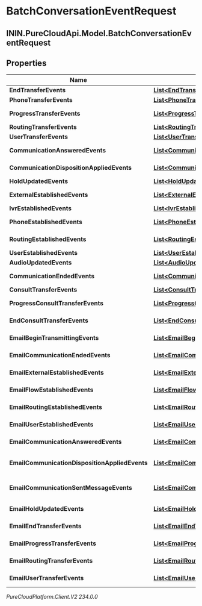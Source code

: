 # BatchConversationEventRequest

## ININ.PureCloudApi.Model.BatchConversationEventRequest

## Properties

|Name | Type | Description | Notes|
|------------ | ------------- | ------------- | -------------|
| **EndTransferEvents** | [**List&lt;EndTransferEvent&gt;**](EndTransferEvent) | Voice - EndTransfer events for this batch | [optional] |
| **PhoneTransferEvents** | [**List&lt;PhoneTransferEvent&gt;**](PhoneTransferEvent) | Voice - PhoneTransfer events for this batch | [optional] |
| **ProgressTransferEvents** | [**List&lt;ProgressTransferEvent&gt;**](ProgressTransferEvent) | Voice - ProgressTransfer events for this batch | [optional] |
| **RoutingTransferEvents** | [**List&lt;RoutingTransferEvent&gt;**](RoutingTransferEvent) | Voice - RoutingTransfer events for this batch | [optional] |
| **UserTransferEvents** | [**List&lt;UserTransferEvent&gt;**](UserTransferEvent) | Voice - UserTransfer events for this batch | [optional] |
| **CommunicationAnsweredEvents** | [**List&lt;CommunicationAnsweredEvent&gt;**](CommunicationAnsweredEvent) | Voice - CommunicationAnswered events for this batch | [optional] |
| **CommunicationDispositionAppliedEvents** | [**List&lt;CommunicationDispositionAppliedEvent&gt;**](CommunicationDispositionAppliedEvent) | Voice - CommunicationDispositionApplied events for this batch | [optional] |
| **HoldUpdatedEvents** | [**List&lt;HoldUpdatedEvent&gt;**](HoldUpdatedEvent) | Voice - HoldUpdated events for this batch | [optional] |
| **ExternalEstablishedEvents** | [**List&lt;ExternalEstablishedEvent&gt;**](ExternalEstablishedEvent) | Voice - ExternalEstablished events for this batch | [optional] |
| **IvrEstablishedEvents** | [**List&lt;IvrEstablishedEvent&gt;**](IvrEstablishedEvent) | Voice - IvrEstablished events for this batch | [optional] |
| **PhoneEstablishedEvents** | [**List&lt;PhoneEstablishedEvent&gt;**](PhoneEstablishedEvent) | Voice - PhoneEstablished events for this batch | [optional] |
| **RoutingEstablishedEvents** | [**List&lt;RoutingEstablishedEvent&gt;**](RoutingEstablishedEvent) | Voice - RoutingEstablished events for this batch | [optional] |
| **UserEstablishedEvents** | [**List&lt;UserEstablishedEvent&gt;**](UserEstablishedEvent) | Voice - UserEstablished events for this batch | [optional] |
| **AudioUpdatedEvents** | [**List&lt;AudioUpdatedEvent&gt;**](AudioUpdatedEvent) | Voice - AudioUpdated events for this batch | [optional] |
| **CommunicationEndedEvents** | [**List&lt;CommunicationEndedEvent&gt;**](CommunicationEndedEvent) | Voice - CommunicationEnded events for this batch | [optional] |
| **ConsultTransferEvents** | [**List&lt;ConsultTransferEvent&gt;**](ConsultTransferEvent) | Voice - ConsultTransfer events for this batch | [optional] |
| **ProgressConsultTransferEvents** | [**List&lt;ProgressConsultTransferEvent&gt;**](ProgressConsultTransferEvent) | Voice - ProgressConsultTransfer events for this batch | [optional] |
| **EndConsultTransferEvents** | [**List&lt;EndConsultTransferEvent&gt;**](EndConsultTransferEvent) | Voice - EndConsultTransfer events for this batch | [optional] |
| **EmailBeginTransmittingEvents** | [**List&lt;EmailBeginTransmittingEvent&gt;**](EmailBeginTransmittingEvent) | Email - EmailBeginTransmittingEvent events for this batch | [optional] |
| **EmailCommunicationEndedEvents** | [**List&lt;EmailCommunicationEndedEvent&gt;**](EmailCommunicationEndedEvent) | Email - EmailCommunicationEndedEvent events for this batch | [optional] |
| **EmailExternalEstablishedEvents** | [**List&lt;EmailExternalEstablishedEvent&gt;**](EmailExternalEstablishedEvent) | Email - EmailExternalEstablishedEvent events for this batch | [optional] |
| **EmailFlowEstablishedEvents** | [**List&lt;EmailFlowEstablishedEvent&gt;**](EmailFlowEstablishedEvent) | Email - EmailFlowEstablishedEvent events for this batch | [optional] |
| **EmailRoutingEstablishedEvents** | [**List&lt;EmailRoutingEstablishedEvent&gt;**](EmailRoutingEstablishedEvent) | Email - EmailRoutingEstablishedEvent events for this batch | [optional] |
| **EmailUserEstablishedEvents** | [**List&lt;EmailUserEstablishedEvent&gt;**](EmailUserEstablishedEvent) | Email - EmailUserEstablishedEvent events for this batch | [optional] |
| **EmailCommunicationAnsweredEvents** | [**List&lt;EmailCommunicationAnsweredEvent&gt;**](EmailCommunicationAnsweredEvent) | Email - EmailCommunicationAnsweredEvent events for this batch | [optional] |
| **EmailCommunicationDispositionAppliedEvents** | [**List&lt;EmailCommunicationDispositionAppliedEvent&gt;**](EmailCommunicationDispositionAppliedEvent) | Email - EmailCommunicationDispositionAppliedEvent events for this batch | [optional] |
| **EmailCommunicationSentMessageEvents** | [**List&lt;EmailCommunicationSentMessageEvent&gt;**](EmailCommunicationSentMessageEvent) | Email - EmailCommunicationSentMessageEvent events for this batch | [optional] |
| **EmailHoldUpdatedEvents** | [**List&lt;EmailHoldUpdatedEvent&gt;**](EmailHoldUpdatedEvent) | Email - EmailHoldUpdatedEvent events for this batch | [optional] |
| **EmailEndTransferEvents** | [**List&lt;EmailEndTransferEvent&gt;**](EmailEndTransferEvent) | Email - EmailEndTransferEvent events for this batch | [optional] |
| **EmailProgressTransferEvents** | [**List&lt;EmailProgressTransferEvent&gt;**](EmailProgressTransferEvent) | Email - EmailProgressTransferEvent events for this batch | [optional] |
| **EmailRoutingTransferEvents** | [**List&lt;EmailRoutingTransferEvent&gt;**](EmailRoutingTransferEvent) | Email - EmailRoutingTransferEvent events for this batch | [optional] |
| **EmailUserTransferEvents** | [**List&lt;EmailUserTransferEvent&gt;**](EmailUserTransferEvent) | Email - EmailUserTransferEvent events for this batch | [optional] |



_PureCloudPlatform.Client.V2 234.0.0_

